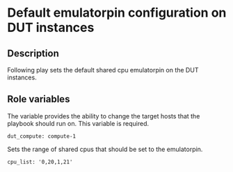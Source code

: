 # Default emulatorpin configuration on DUT instances

## Description
Following play sets the default shared cpu emulatorpin on the DUT instances.  

## Role variables
The variable provides the ability to change the target hosts that the playbook should run on. This variable is required.  
```
dut_compute: compute-1
```

Sets the range of shared cpus that should be set to the emulatorpin.
```
cpu_list: '0,20,1,21'
```
